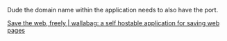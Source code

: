 Dude the domain name within the application needs to also have the port.

[Save the web, freely | wallabag: a self hostable application for saving web pages](https://www.wallabag.org/en)
